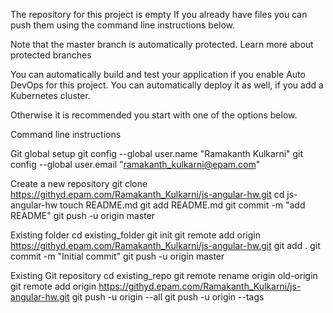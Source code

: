 The repository for this project is empty
If you already have files you can push them using the command line instructions below.

Note that the master branch is automatically protected. Learn more about protected branches

You can automatically build and test your application if you enable Auto DevOps for this project. You can automatically deploy it as well, if you add a Kubernetes cluster.

Otherwise it is recommended you start with one of the options below.

Command line instructions

Git global setup
git config --global user.name "Ramakanth Kulkarni"
git config --global user.email "ramakanth_kulkarni@epam.com"

Create a new repository
git clone https://githyd.epam.com/Ramakanth_Kulkarni/js-angular-hw.git
cd js-angular-hw
touch README.md
git add README.md
git commit -m "add README"
git push -u origin master

Existing folder
cd existing_folder
git init
git remote add origin https://githyd.epam.com/Ramakanth_Kulkarni/js-angular-hw.git
git add .
git commit -m "Initial commit"
git push -u origin master

Existing Git repository
cd existing_repo
git remote rename origin old-origin
git remote add origin https://githyd.epam.com/Ramakanth_Kulkarni/js-angular-hw.git
git push -u origin --all
git push -u origin --tags
